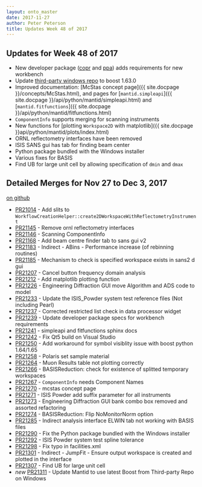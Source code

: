 ```yaml
---
layout: onto_master
date: 2017-11-27
author: Peter Peterson
title: Updates Week 48 of 2017
---
```

Updates for Week 48 of 2017
---------------------------

* New developer package ([copr](https://copr.fedorainfracloud.org/coprs/mantid/mantid/) and [ppa](https://launchpad.net/~mantid/+archive/ubuntu/mantid)) adds requirements for new workbench
* Update [third-party windows repo](https://github.com/mantidproject/thirdparty-msvc2015) to boost 1.63.0
* Improved documentation: [McStas concept page]({{ site.docpage }}/concepts/McStas.html), and pages for [`mantid.simpleapi`]({{ site.docpage }}/api/python/mantid/simpleapi.html)
 and [`mantid.fitfunctions`]({{ site.docpage }}/api/python/mantid/fitfunctions.html)
* `ComponentInfo` supports merging for scanning instruments
* New functions for [plotting `Workspace2D` with matplotlib]({{ site.docpage }}api/python/mantid/plots/index.html)
* ORNL reflectometry interfaces have been removed
* ISIS SANS gui has tab for finding beam center
* Python package bundled with the Windows installer
* Various fixes for BASIS
* Find UB for large unit cell by allowing specification of `dmin` and `dmax`

Detailed Merges for Nov 27 to Dec 3, 2017
-----------------------------------------
[on github](https://github.com/mantidproject/mantid/pulls?q=is%3Apr+merged%3A2017-11-28..2017-12-03)

* [PR21014](https://github.com/mantidproject/mantid/pull/21014) - Add slits to `WorkflowCreationHelper::create2DWorkspaceWithReflectometryInstrument`
* [PR21145](https://github.com/mantidproject/mantid/pull/21145) - Remove ornl reflectometry interfaces
* [PR21146](https://github.com/mantidproject/mantid/pull/21146) - Scanning ComponentInfo
* [PR21168](https://github.com/mantidproject/mantid/pull/21168) - Add beam centre finder tab to sans gui v2
* [PR21183](https://github.com/mantidproject/mantid/pull/21183) - Indirect - ABins - Performance increase (of rebinning routines)
* [PR21185](https://github.com/mantidproject/mantid/pull/21185) - Mechanism to check is specified workspace exists in sans2 d gui
* [PR21207](https://github.com/mantidproject/mantid/pull/21207) - Cancel button frequency domain analysis
* [PR21212](https://github.com/mantidproject/mantid/pull/21212) - Add matplotlib plotting function
* [PR21226](https://github.com/mantidproject/mantid/pull/21226) - Engineering Diffraction GUI move Algorithm and ADS code to model
* [PR21233](https://github.com/mantidproject/mantid/pull/21233) - Update the ISIS_Powder system test reference files (Not including Pearl)
* [PR21237](https://github.com/mantidproject/mantid/pull/21237) - Corrected restricted list check in data processor widget
* [PR21239](https://github.com/mantidproject/mantid/pull/21239) - Update developer package specs for workbench requirements
* [PR21241](https://github.com/mantidproject/mantid/pull/21241) - simpleapi and fitfunctions sphinx docs
* [PR21242](https://github.com/mantidproject/mantid/pull/21242) - Fix Qt5 build on Visual Studio
* [PR21250](https://github.com/mantidproject/mantid/pull/21250) - Add workaround for symbol visiblity issue with boost python 1.64/1.65
* [PR21258](https://github.com/mantidproject/mantid/pull/21258) - Polaris set sample material
* [PR21264](https://github.com/mantidproject/mantid/pull/21264) - Muon Results table not plotting correctly
* [PR21266](https://github.com/mantidproject/mantid/pull/21266) - BASISReduction: check for existence of splitted temporary workspaces
* [PR21267](https://github.com/mantidproject/mantid/pull/21267) - `ComponentInfo` needs Component Names
* [PR21270](https://github.com/mantidproject/mantid/pull/21270) - mcstas concept page
* [PR21271](https://github.com/mantidproject/mantid/pull/21271) - ISIS Powder add suffix parameter for all instruments
* [PR21273](https://github.com/mantidproject/mantid/pull/21273) - Engineering Diffraction GUI bank combo box removed and assorted refactoring
* [PR21274](https://github.com/mantidproject/mantid/pull/21274) - BASISReduction: Flip NoMonitorNorm option
* [PR21285](https://github.com/mantidproject/mantid/pull/21285) - Indirect analysis interface ELWIN tab not working with BASIS files
* [PR21290](https://github.com/mantidproject/mantid/pull/21290) - Fix the Python package bundled with the Windows installer
* [PR21292](https://github.com/mantidproject/mantid/pull/21292) - ISIS Powder system test spline tolerance
* [PR21298](https://github.com/mantidproject/mantid/pull/21298) - Fix typo in facilities.xml
* [PR21301](https://github.com/mantidproject/mantid/pull/21301) - Indirect - JumpFit - Ensure output workspace is created and plotted in the interface
* [PR21307](https://github.com/mantidproject/mantid/pull/21307) - Find UB for large unit cell
* *new* [PR21311](https://github.com/mantidproject/mantid/pull/21311) - Update Mantid to use latest Boost from Third-party Repo on Windows
